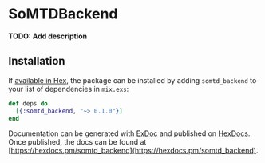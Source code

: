# SoMTDBackend

**TODO: Add description**

## Installation

If [available in Hex](https://hex.pm/docs/publish), the package can be installed
by adding `somtd_backend` to your list of dependencies in `mix.exs`:

```elixir
def deps do
  [{:somtd_backend, "~> 0.1.0"}]
end
```

Documentation can be generated with [ExDoc](https://github.com/elixir-lang/ex_doc)
and published on [HexDocs](https://hexdocs.pm). Once published, the docs can
be found at [https://hexdocs.pm/somtd_backend](https://hexdocs.pm/somtd_backend).

